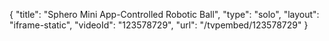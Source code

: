 {
    "title": "Sphero Mini App-Controlled Robotic Ball",
    "type": "solo",
    "layout": "iframe-static",
    "videoId": "123578729",
    "url": "\/tvpembed\/123578729"
}